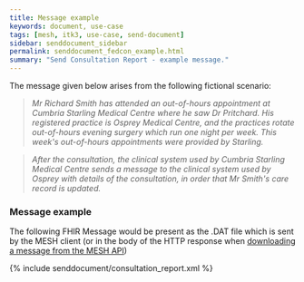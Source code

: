 ```yaml
---
title: Message example
keywords: document, use-case
tags: [mesh, itk3, use-case, send-document]
sidebar: senddocument_sidebar
permalink: senddocument_fedcon_example.html
summary: "Send Consultation Report - example message."
---
```


The message given below arises from the following fictional scenario:

>*Mr Richard Smith has attended an out-of-hours appointment at Cumbria Starling Medical Centre where he saw Dr Pritchard. His registered practice is Osprey Medical Centre, and the practices rotate out-of-hours evening surgery which run one night per week. This week's out-of-hours appointments were provided by Starling.*

>*After the consultation, the clinical system used by Cumbria Starling Medical Centre sends a message to the clinical system used by Osprey with details of the consultation, in order that Mr Smith's care record is updated.*

### Message example ###

The following FHIR Message would be present as the .DAT file which is sent by the MESH client (or in the body of the HTTP response when [downloading a message from the MESH API](https://meshapi.docs.apiary.io/#reference/0/mesh-messages/download-message))


{% include senddocument/consultation_report.xml %}